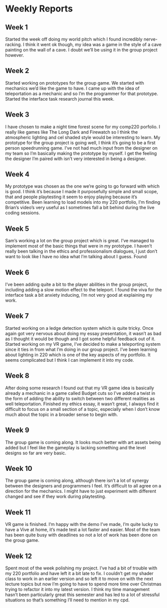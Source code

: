 # Weekly Reports

## Week 1
Started the week off doing my world pitch which I found incredibly nerve-racking. I think it went ok though, my idea was a game in the style of a cave painting on the wall of a cave. I doubt we’ll be using it in the group project however.

## Week 2
Started working on prototypes for the group game. We started with mechanics we’d like the game to have. I came up with the idea of teleportation as a mechanic and so I’m the programmer for that prototype. Started the interface task research journal this week.

## Week 3
I have chosen to make a night time forest scene for my comp220 porfolio. I really like games like The Long Dark and Firewatch  so I think the atmospheric lighting and cel shaded style would be interesting to learn. My prototype for the group project is going well, I think it’s going to be a first person speedrunning game. I’ve not had much input from the designer on my team so I’m basically making the prototype by myself. I get the feeling the designer I’m paired with isn’t very interested in being a designer.

## Week 4
My prototype was chosen as the one we’re going to go forward with which is good. I think it’s because I made it purposefully simple and small scope, that and people playtesting it seem to enjoy playing because it’s competitive. Been learning to load models into my 220 portfolio, I’m finding Brian’s video’s very useful as I sometimes fall a bit behind during the live coding sessions.

## Week 5
Sam’s working a lot on the group project which is great. I’ve managed to implement most of the basic things that were in my prototype. I haven’t really been talking in the ethics and professionalism dialogues, I just don’t want to look like I have no idea what I’m talking about I guess. Found

## Week 6
I’ve been adding quite a bit to the player abilities in the group project, including adding a slow motion effect to the teleport. I found the viva for the interface task a bit anxiety inducing, I’m not very good at explaining my work.

## Week 7
Started working on a ledge detection system which is quite tricky. Once again got very nervous about doing my essay presentation, it wasn’t as bad as I thought it would be though and I got some helpful feedback out of it. Started working on my VR game, I’ve decided to make a teleporting system since it ties in from what I’m doing in our group project. I’ve been learning about lighting in 220 which is one of the key aspects of my portfolio. It seems complicated but I think I can implement it into my code.

## Week 8
After doing some research I found out that my VR game idea is basically already a mechanic in a game called Budget cuts so I’ve added a twist in the form of adding the ability to switch between two different realities as well teleportation. Finished my ethics essay, it wasn’t great, I always find it difficult to focus on a small section of a topic, especially when I don’t know much about the topic in a broader sense to begin with. 

## Week 9
The group game is coming along. It looks much better with art assets being added but I feel like the gameplay is lacking something and the level designs so far are very basic.

## Week 10
The group game is coming along, although there isn’t a lot of synergy between the designers and programmers I feel. It’s difficult to all agree on a direction for the mechanics. I might have to just experiment with different changed and see if they work during playtesting.

## Week 11
VR game is finished. I’m happy with the demo I’ve made, I’m quite lucky to have a Vive at home, it’s made test a lot faster and easier. Most of the team has been quite busy with deadlines so not a lot of work has been done on the group game. 

## Week 12
Spent most of the week polishing my project. I’ve had a bit of trouble with my 220 portfolio and have left it a bit late to fix. I couldn’t get my shader class to work in an earlier version and so left it to move on with the next lecture topics but now I’m going to have to spend more time over Christmas trying to refactor it into my latest version. I think my time management hasn’t been particularly great this semester and has led to a lot of stressful situations so that’s something I’ll need to mention in my cpd. 
